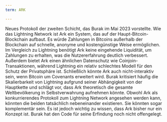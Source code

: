 ```yaml
---
term: ARK

---
```

Neues Protokoll der zweiten Schicht, das Burak im Mai 2023 vorstellte. Wie das Lightning Network ist Ark ein System, das auf der Haupt-Bitcoin-Blockchain aufbaut. Es würde Zahlungen in Bitcoins außerhalb der Blockchain auf schnelle, anonyme und kostengünstige Weise ermöglichen. Im Vergleich zu Lightning benötigt Ark keine eingehende Liquidität, um Zahlungen zu erhalten, was die Nutzererfahrung deutlich verbessert. Außerdem bietet Ark einen ähnlichen Datenschutz wie Coinjoin-Transaktionen, während Lightning ein relativ schlechtes Modell für den Schutz der Privatsphäre ist. Schließlich könnte Ark auch nicht-interaktiv sein, wenn Bitcoin um Covenants erweitert wird. Burak kritisiert häufig die Skalierbarkeit von Lightning aufgrund seiner Abhängigkeit von der Hauptkette und schlägt vor, dass Ark theoretisch die gesamte Weltbevölkerung in Selbstverwahrung aufnehmen könnte. Obwohl Ark als konkurrierendes Protokoll zum Lightning Network angesehen werden kann, könnten die beiden tatsächlich nebeneinander existieren. Sie könnten sogar komplementär sein. Es ist jedoch wichtig zu wissen, dass Ark bisher nur ein Konzept ist. Burak hat den Code für seine Erfindung noch nicht offengelegt.